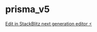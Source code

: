 # prisma_v5

[Edit in StackBlitz next generation editor ⚡️](https://stackblitz.com/~/github.com/cujumbu/prisma_v5)